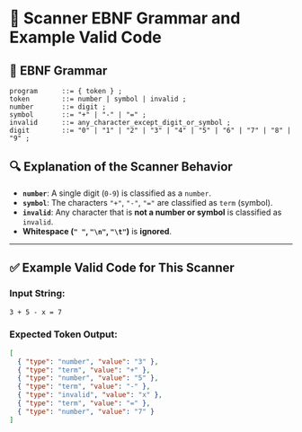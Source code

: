 # 📜 Scanner EBNF Grammar and Example Valid Code

## 📝 EBNF Grammar
```ebnf
program      ::= { token } ;
token        ::= number | symbol | invalid ;
number       ::= digit ;
symbol       ::= "+" | "-" | "=" ;
invalid      ::= any_character_except_digit_or_symbol ;
digit        ::= "0" | "1" | "2" | "3" | "4" | "5" | "6" | "7" | "8" | "9" ;
```

## 🔍 Explanation of the Scanner Behavior
- **`number`**: A single digit (`0-9`) is classified as a `number`.
- **`symbol`**: The characters `"+"`, `"-"`, `"="` are classified as `term` (symbol).
- **`invalid`**: Any character that is **not a number or symbol** is classified as `invalid`.
- **Whitespace (`" "`, `"\n"`, `"\t"`)** is **ignored**.

---

## ✅ Example Valid Code for This Scanner

### **Input String:**
```plaintext
3 + 5 - x = 7
```

### **Expected Token Output:**
```json
[
  { "type": "number", "value": "3" },
  { "type": "term", "value": "+" },
  { "type": "number", "value": "5" },
  { "type": "term", "value": "-" },
  { "type": "invalid", "value": "x" },
  { "type": "term", "value": "=" },
  { "type": "number", "value": "7" }
]  
